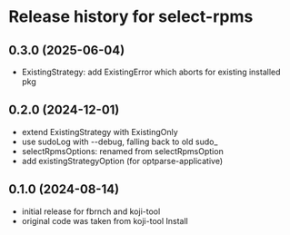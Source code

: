 # Release history for select-rpms

## 0.3.0 (2025-06-04)
- ExistingStrategy: add ExistingError which aborts for existing installed pkg

## 0.2.0 (2024-12-01)
- extend ExistingStrategy with ExistingOnly
- use sudoLog with --debug, falling back to old sudo_
- selectRpmsOptions: renamed from selectRpmsOption
- add existingStrategyOption (for optparse-applicative)

## 0.1.0 (2024-08-14)
- initial release for fbrnch and koji-tool
- original code was taken from koji-tool Install
